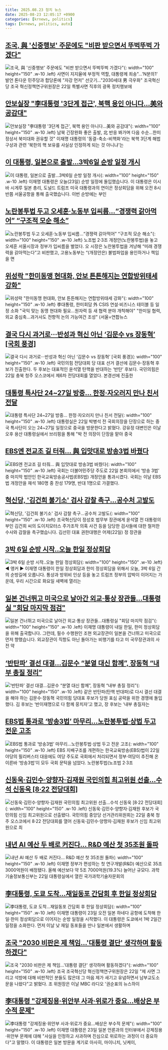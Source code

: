```yaml
---
title: 2025.08.23 정치 뉴스
date: 2025-08-23 12:05:17 +0900
categories: [krnews, politics]
tags: [krnews, politics, auto]
---
```

## [조국, 與 '신중행보' 주문에도 "비판 받으면서 뚜벅뚜벅 가겠다"](https://n.news.naver.com/mnews/article/001/0015581882)

![조국, 與 '신중행보' 주문에도 "비판 받으면서 뚜벅뚜벅 가겠다"](https://mimgnews.pstatic.net/image/origin/001/2025/08/22/15581882.jpg?type=nf220_150){: width="100" height="150" .w-10 .left}
사면이 지지율에 부정적 역할, 대통령께 죄송"…'N분의1' 발언 톤다운 민주당과 합당론에 "자강 먼저" 선긋기…"2030세대 男 극우화" 조국혁신당 조국 혁신정책연구위원장은 22일 특별사면 직후의 광폭 정치행보에

## [안보실장 "李대통령 '3단계 접근', 북핵 용인 아니다…美와 공감대"](https://n.news.naver.com/mnews/article/002/0002402644)

![안보실장 "李대통령 '3단계 접근', 북핵 용인 아니다…美와 공감대"](https://mimgnews.pstatic.net/image/origin/002/2025/08/22/2402644.jpg?type=nf220_150){: width="100" height="150" .w-10 .left}
남북 긴장완화 좋은 출발, 北 반응 봐가며 다음 수순…한미정상서 북미대화 권유할 것" 이재명 대통령의 '동결-축소-비핵화'라는 북핵 3단계 해법 구상과 관련 '북한의 핵 보유를 사실상 인정하게 되는 것 아니냐'는

## [이 대통령, 일본으로 출발…3박6일 순방 일정 개시](https://n.news.naver.com/mnews/article/422/0000773589)

![이 대통령, 일본으로 출발…3박6일 순방 일정 개시](https://mimgnews.pstatic.net/image/origin/422/2025/08/23/773589.jpg?type=nf220_150){: width="100" height="150" .w-10 .left}
이재명 대통령은 오늘(23일) 순방 일정에 돌입했습니다. 이 대통령은 이시바 시게루 일본 총리, 도널드 트럼프 미국 대통령과의 연이은 정상회담을 위해 오전 8시반쯤 서울공항을 통해 출국했습니다. 이번 순방에는 부인

## [노란봉투법 두고 오세훈·노동부 입씨름…“경쟁력 갉아먹어” “구조적 모순 해소”](https://n.news.naver.com/mnews/article/032/0003391330)

![노란봉투법 두고 오세훈·노동부 입씨름…“경쟁력 갉아먹어” “구조적 모순 해소”](https://mimgnews.pstatic.net/image/origin/032/2025/08/22/3391330.jpg?type=nf220_150){: width="100" height="150" .w-10 .left}
노조법 2·3조 개정안(노란봉투법)을 놓고 오세훈 서울시장과 정부가 입씨름을 벌었다. 오 시장은 노란봉투법을 겨냥해 “미래 경쟁력을 갉아먹는다”고 비판했고, 고용노동부는 “(개정안은) 불법파업을 용인하거나 책임을 면

## [위성락 "한미동맹 현대화, 안보 튼튼해지는 연합방위태세 강화"](https://n.news.naver.com/mnews/article/001/0015581344)

![위성락 "한미동맹 현대화, 안보 튼튼해지는 연합방위태세 강화"](https://mimgnews.pstatic.net/image/origin/001/2025/08/22/15581344.jpg?type=nf220_150){: width="100" height="150" .w-10 .left}
李대통령, 한미회담 外 CSIS 연설·비즈니스 테이블 등 일정 소화 "국익 맞는 동맹 현대화 필요…원자력 등 새 협력 분야 개척해야" "한미일 협력, 외교 중심축…과거사도 전향적 논의 가능여건 조성" (서울=연합뉴스

## [결국 다시 과거로···반성과 혁신 아닌 ‘김문수 vs 장동혁’ [국회 풍경]](https://n.news.naver.com/mnews/article/032/0003391316)

![결국 다시 과거로···반성과 혁신 아닌 ‘김문수 vs 장동혁’ [국회 풍경]](https://mimgnews.pstatic.net/image/origin/032/2025/08/22/3391316.jpg?type=nf220_150){: width="100" height="150" .w-10 .left}
국민의힘 전당대회 당 대표 선거 결선에 김문수·장동혁 후보가 진출한다. 두 후보는 대표적인 윤석열 탄핵을 반대하는 ‘반탄’ 후보다. 국민의힘은 22일 충북 청주 오스코에서 제6차 전당대회를 열었다. 본경선에 진출한

## [대통령 특사단 24~27일 방중… 한정·자오러지 만나 친서 전달](https://n.news.naver.com/mnews/article/421/0008442663)

![대통령 특사단 24~27일 방중… 한정·자오러지 만나 친서 전달](https://mimgnews.pstatic.net/image/origin/421/2025/08/22/8442663.jpg?type=nf220_150){: width="100" height="150" .w-10 .left}
대통령실은 22일 박병석 전 국회의장을 단장으로 하는 중국 특사단이 오는 24~27일 일정으로 중국을 방문한다고 밝혔다. 강유정 대변인은 이날 오후 용산 대통령실에서 브리핑을 통해 "박 전 의장이 단장을 맡아 중국

## [EBS엔 전교조 길 터줘... 與 입맛대로 방송3법 바꿨다](https://n.news.naver.com/mnews/article/023/0003924621)

![EBS엔 전교조 길 터줘... 與 입맛대로 방송3법 바꿨다](https://mimgnews.pstatic.net/image/origin/023/2025/08/22/3924621.jpg?type=nf220_150){: width="100" height="150" .w-10 .left}
국회는 더불어민주당 주도로 22일 본회의에서 ‘방송 3법’ 중 마지막 법안인 한국교육방송공사법(EBS법) 개정안을 통과시켰다. 국회는 이날 EBS법 개정안을 재석 180명 중 찬성 179명, 반대 1명으로 가결했다.

## [혁신당, '김건희 불기소' 검사 감찰 촉구…공수처 고발도](https://n.news.naver.com/mnews/article/422/0000773631)

![혁신당, '김건희 불기소' 검사 감찰 촉구…공수처 고발도](https://mimgnews.pstatic.net/image/origin/422/2025/08/23/773631.jpg?type=nf220_150){: width="100" height="150" .w-10 .left}
조국혁신당이 정성호 법무부 장관에게 윤석열 전 대통령의 부인 김건희 씨의 도이치모터스 주가조작 의혹 사건 등을 담당한 검사들에 대한 철저한 수사와 감찰을 촉구했습니다. 김선민 대표 권한대행은 어제(22일) 정 장관을

## [3박 6일 순방 시작‥오늘 한일 정상회담](https://n.news.naver.com/mnews/article/214/0001444557)

![3박 6일 순방 시작‥오늘 한일 정상회담](https://mimgnews.pstatic.net/image/origin/214/2025/08/23/1444557.jpg?type=nf220_150){: width="100" height="150" .w-10 .left}
◀ 앵커 ▶ 이재명 대통령이 한일 정상회담과 한미 정상회담을 위해서 오늘, 3박 6일 간의 순방길에 오릅니다. 통상과 방위비 인상 등을 놓고 트럼프 정부의 압박이 이어지는 가운데, 우리 시간으로 화요일 새벽에 열리는

## [일본 건너뛰고 미국으로 날아간 외교·통상 장관들…대통령실 "회담 마지막 점검"](https://n.news.naver.com/mnews/article/057/0001903881)

![일본 건너뛰고 미국으로 날아간 외교·통상 장관들…대통령실 "회담 마지막 점검"](https://mimgnews.pstatic.net/image/origin/057/2025/08/22/1903881.jpg?type=nf220_150){: width="100" height="150" .w-10 .left}
이재명 대통령이 내일 한일, 한미 정상회담을 위해 출국합니다. 그런데, 필수 수행원인 조현 외교장관이 일본을 건너뛰고 미국으로 먼저 향했습니다. 외교장관이 직항도 아닌 돌아가는 비행기를 타고 미 국무장관과의 사전 약

## [‘반탄파’ 결선 대결…김문수 “분열 대신 함께”, 장동혁 “내부 총질 정리”](https://n.news.naver.com/mnews/article/028/0002762569)

![‘반탄파’ 결선 대결…김문수 “분열 대신 함께”, 장동혁 “내부 총질 정리”](https://mimgnews.pstatic.net/image/origin/028/2025/08/22/2762569.jpg?type=nf220_150){: width="100" height="150" .w-10 .left}
같은 반탄파(탄핵 반대파)로 다시 결선 대결을 해야 하는 김문수·장동혁 국민의힘 당대표 후보가 당원 표심 공략을 위한 경쟁에 돌입했다. 김 후보는 ‘반이재명으로 다 함께 뭉치자’고 했고, 장 후보는 ‘내부 총질자는

## [EBS법 통과로 ‘방송3법’ 마무리…노란봉투법·상법 두고 전운 고조](https://n.news.naver.com/mnews/article/081/0003568078)

![EBS법 통과로 ‘방송3법’ 마무리…노란봉투법·상법 두고 전운 고조](https://mimgnews.pstatic.net/image/origin/081/2025/08/22/3568078.jpg?type=nf220_150){: width="100" height="150" .w-10 .left}
EBS 지배구조를 개편하는 한국교육방송(EBS)법이 22일 야당의 필리버스터 대응에도 여당 주도로 국회에서 처리되면서 정부·여당이 추진해 온 이른바 ‘방송3법’이 모두 국회 문턱을 넘었다. 노란봉투법(노조법 2·3조

## [신동욱·김민수·양향자·김재원 국민의힘 최고위원 선출…수석 신동욱 [8·22 전당대회]](https://n.news.naver.com/mnews/article/119/0002994084)

![신동욱·김민수·양향자·김재원 국민의힘 최고위원 선출…수석 신동욱 [8·22 전당대회]](https://mimgnews.pstatic.net/image/origin/119/2025/08/22/2994084.jpg?type=nf220_150){: width="100" height="150" .w-10 .left}
신동욱·김민수·양향자·김재원 후보가 국민의힘 신임 최고위원으로 선출됐다. 국민의힘 중앙당 선거관리위원회는 22일 충북 청주 오스코에서 8·22 전당대회를 열어 신동욱·김민수·양향자·김재원 후보가 신임 최고위원으로 최

## [내년 AI 예산 두 배로 커진다… R&D 예산 첫 35조원 돌파](https://n.news.naver.com/mnews/article/081/0003568213)

![내년 AI 예산 두 배로 커진다… R&D 예산 첫 35조원 돌파](https://mimgnews.pstatic.net/image/origin/081/2025/08/23/3568213.jpg?type=nf220_150){: width="100" height="150" .w-10 .left}
이재명 정부가 편성하는 첫 연구개발(R&D) 예산으로 35조 3000억원이 배정됐다. 올해 예산보다 약 5조 7000억원(19.3%) 늘어난 규모다. 과학기술정보통신부는 22일 대통령실에서 열린 국가과학기술자문회의

## [李대통령, 도쿄 도착…재일동포 간담회 후 한일 정상회담](https://n.news.naver.com/mnews/article/011/0004524184)

![李대통령, 도쿄 도착…재일동포 간담회 후 한일 정상회담](https://mimgnews.pstatic.net/image/origin/011/2025/08/23/4524184.jpg?type=nf220_150){: width="100" height="150" .w-10 .left}
이재명 대통령이 23일 오전 일본 하네다 공항에 도착해 한일·한미 정상회담으로 이어지는 순방 일정을 시작했다. 이 대통령은 도쿄에서 1박 2일간 일정을 소화한다. 먼저 이날 낮 재일 동포들을 만나 일본에서 생활하며

## [조국 "2030 비판은 제 책임…'대통령 결단' 생각하며 활동하겠다"](https://n.news.naver.com/mnews/article/025/0003463778)

![조국 "2030 비판은 제 책임…'대통령 결단' 생각하며 활동하겠다"](https://mimgnews.pstatic.net/image/origin/025/2025/08/23/3463778.jpg?type=nf220_150){: width="100" height="150" .w-10 .left}
조국 조국혁신당 혁신정책연구위원장은 22일 "제 사면 그리고 석방에 대해 비판적인 분들도 많은데 그 마음 제가 새기고 유념하면서 남부교도소 문을 나왔다"고 밝혔다. 조 위원장은 이날 MBC 라디오 '권순표의 뉴스하이

## [李대통령 "강제징용·위안부 사과·위로가 중요…배상은 부수적 문제"](https://n.news.naver.com/mnews/article/421/0008443723)

![李대통령 "강제징용·위안부 사과·위로가 중요…배상은 부수적 문제"](https://mimgnews.pstatic.net/image/origin/421/2025/08/23/8443723.jpg?type=nf220_150){: width="100" height="150" .w-10 .left}
이재명 대통령은 23일 일본 언론과의 인터뷰에서 강제징용·위안부 문제에 대해 "사실을 인정하고 사과하며 진심으로 위로하는 과정이 더 중요하다"고 말했다. 이 대통령은 일본 방문을 계기로 아사히, 마이니치, 닛케이,

